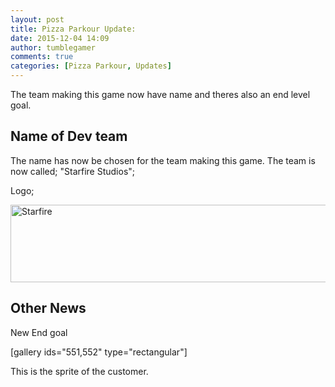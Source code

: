 ```yaml
---
layout: post
title: Pizza Parkour Update:
date: 2015-12-04 14:09
author: tumblegamer
comments: true
categories: [Pizza Parkour, Updates]
---
```

The team making this game now have name and theres also an end level goal.

<!--more-->

<h2>Name of Dev team</h2>

The name has now be chosen for the team making this game. The team is now called; "Starfire Studios";

Logo;

<img class="alignnone size-full wp-image-550" src="https://10trowc.files.wordpress.com/2015/12/starfire.png" alt="Starfire" width="622" height="124" />

<h2>Other News</h2>

New End goal

[gallery ids="551,552" type="rectangular"]

This is the sprite of the customer.

